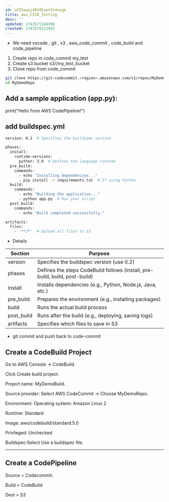 ```yaml
---
id: ut55aaqj40t85uwn3rdozge
title: aws_CICD_Testing
desc: ''
updated: 1743571184396
created: 1743570121943
---
```


- We need vscode , git , s3 , aws_code_commit , code_build and code_pipeline

1. Create repo in code_commit my_test
2. Create s3 bucket s3//my_test_bucket
3. Clone repo from code_commit

```bash
git clone https://git-codecommit.<region>.amazonaws.com/v1/repos/MyDemoRepo
cd MyDemoRepo

```

##  Add a sample application (app.py):

print("Hello from AWS CodePipeline!")

## add buildspec.yml
``` bash
version: 0.2  # Specifies the buildspec version

phases:
  install:
    runtime-versions:
      python: 3.9  # Defines the language runtime
  pre_build:
    commands:
      - echo "Installing dependencies..."
      - pip install -r requirements.txt  # If using Python
  build:
    commands:
      - echo "Building the application..."
      - python app.py  # Run your script
  post_build:
    commands:
      - echo "Build completed successfully."

artifacts:
  files:
    - '**/*'  # Upload all files to S3

```

 - Details

| Section    | Purpose                                                                 |
|------------|-------------------------------------------------------------------------|
| version    | Specifies the buildspec version (use 0.2)                               |
| phases     | Defines the steps CodeBuild follows (install, pre-build, build, post-build) |
| install    | Installs dependencies (e.g., Python, Node.js, Java, etc.)               |
| pre_build  | Prepares the environment (e.g., installing packages)                    |
| build      | Runs the actual build process                                          |
| post_build | Runs after the build (e.g., deploying, saving logs)                    |
| artifacts  | Specifies which files to save in S3                                    |

- git commit and push back to code-commit

## Create a CodeBuild Project
Go to AWS Console → CodeBuild.

Click Create build project.

Project name: MyDemoBuild.

Source provider: Select AWS CodeCommit → Choose MyDemoRepo.

Environment: Operating system: Amazon Linux 2

Runtime: Standard

Image: aws/codebuild/standard:5.0

Privileged: Unchecked

Buildspec:Select Use a buildspec file.

-----------------------------
## Create a CodePipeline

Source = Codecommit.

Build = CodeBuild

Dest = S3


